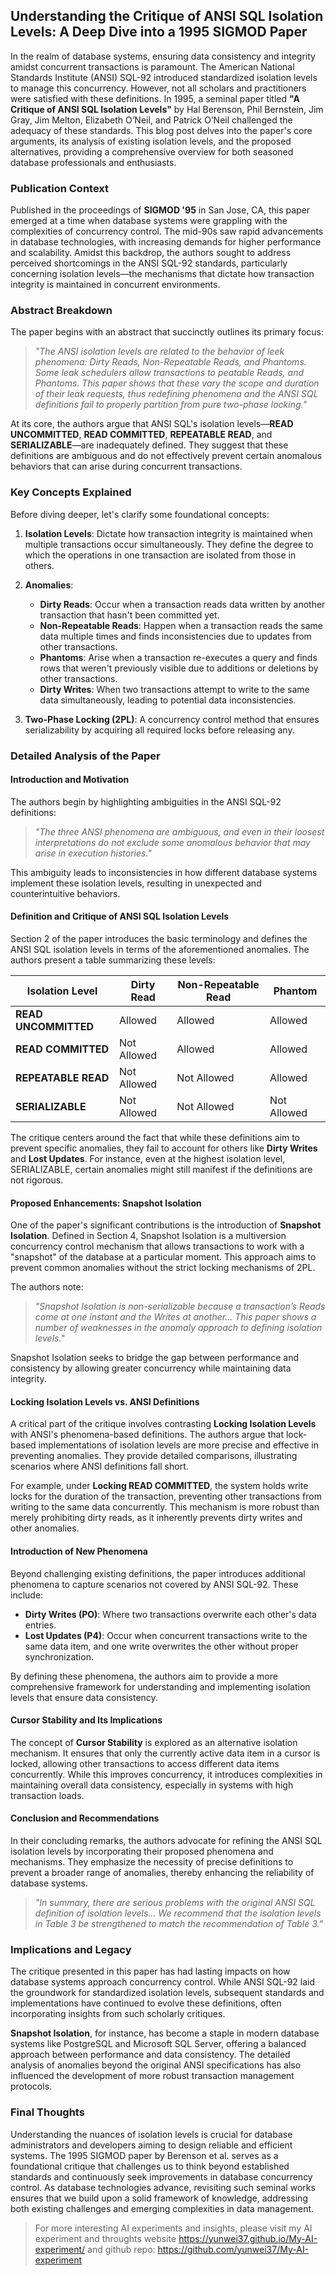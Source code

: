 ## Understanding the Critique of ANSI SQL Isolation Levels: A Deep Dive into a 1995 SIGMOD Paper

In the realm of database systems, ensuring data consistency and integrity amidst concurrent transactions is paramount. The American National Standards Institute (ANSI) SQL-92 introduced standardized isolation levels to manage this concurrency. However, not all scholars and practitioners were satisfied with these definitions. In 1995, a seminal paper titled **"A Critique of ANSI SQL Isolation Levels"** by Hal Berenson, Phil Bernstein, Jim Gray, Jim Melton, Elizabeth O’Neil, and Patrick O’Neil challenged the adequacy of these standards. This blog post delves into the paper's core arguments, its analysis of existing isolation levels, and the proposed alternatives, providing a comprehensive overview for both seasoned database professionals and enthusiasts.

### **Publication Context**

Published in the proceedings of **SIGMOD '95** in San Jose, CA, this paper emerged at a time when database systems were grappling with the complexities of concurrency control. The mid-90s saw rapid advancements in database technologies, with increasing demands for higher performance and scalability. Amidst this backdrop, the authors sought to address perceived shortcomings in the ANSI SQL-92 standards, particularly concerning isolation levels—the mechanisms that dictate how transaction integrity is maintained in concurrent environments.

### **Abstract Breakdown**

The paper begins with an abstract that succinctly outlines its primary focus:

> *"The ANSI isolation levels are related to the behavior of leek phenomena: Dirty Reads, Non-Repeatable Reads, and Phantoms. Some leak schedulers allow transactions to peatable Reads, and Phantoms. This paper shows that these vary the scope and duration of their leak requests, thus redefining phenomena and the ANSI SQL definitions fail to properly partition from pure two-phase locking."*

At its core, the authors argue that ANSI SQL's isolation levels—**READ UNCOMMITTED**, **READ COMMITTED**, **REPEATABLE READ**, and **SERIALIZABLE**—are inadequately defined. They suggest that these definitions are ambiguous and do not effectively prevent certain anomalous behaviors that can arise during concurrent transactions.

### **Key Concepts Explained**

Before diving deeper, let's clarify some foundational concepts:

1. **Isolation Levels**: Dictate how transaction integrity is maintained when multiple transactions occur simultaneously. They define the degree to which the operations in one transaction are isolated from those in others.

2. **Anomalies**:
   - **Dirty Reads**: Occur when a transaction reads data written by another transaction that hasn't been committed yet.
   - **Non-Repeatable Reads**: Happen when a transaction reads the same data multiple times and finds inconsistencies due to updates from other transactions.
   - **Phantoms**: Arise when a transaction re-executes a query and finds rows that weren't previously visible due to additions or deletions by other transactions.
   - **Dirty Writes**: When two transactions attempt to write to the same data simultaneously, leading to potential data inconsistencies.

3. **Two-Phase Locking (2PL)**: A concurrency control method that ensures serializability by acquiring all required locks before releasing any.

### **Detailed Analysis of the Paper**

#### **Introduction and Motivation**

The authors begin by highlighting ambiguities in the ANSI SQL-92 definitions:

> *"The three ANSI phenomena are ambiguous, and even in their loosest interpretations do not exclude some anomalous behavior that may arise in execution histories."*

This ambiguity leads to inconsistencies in how different database systems implement these isolation levels, resulting in unexpected and counterintuitive behaviors.

#### **Definition and Critique of ANSI SQL Isolation Levels**

Section 2 of the paper introduces the basic terminology and defines the ANSI SQL isolation levels in terms of the aforementioned anomalies. The authors present a table summarizing these levels:

| Isolation Level      | Dirty Read | Non-Repeatable Read | Phantom |
|----------------------|------------|---------------------|---------|
| **READ UNCOMMITTED** | Allowed    | Allowed             | Allowed |
| **READ COMMITTED**   | Not Allowed| Allowed             | Allowed |
| **REPEATABLE READ**  | Not Allowed| Not Allowed         | Allowed |
| **SERIALIZABLE**     | Not Allowed| Not Allowed         | Not Allowed |

The critique centers around the fact that while these definitions aim to prevent specific anomalies, they fail to account for others like **Dirty Writes** and **Lost Updates**. For instance, even at the highest isolation level, SERIALIZABLE, certain anomalies might still manifest if the definitions are not rigorous.

#### **Proposed Enhancements: Snapshot Isolation**

One of the paper's significant contributions is the introduction of **Snapshot Isolation**. Defined in Section 4, Snapshot Isolation is a multiversion concurrency control mechanism that allows transactions to work with a "snapshot" of the database at a particular moment. This approach aims to prevent common anomalies without the strict locking mechanisms of 2PL.

The authors note:

> *"Snapshot Isolation is non-serializable because a transaction’s Reads come at one instant and the Writes at another... This paper shows a number of weaknesses in the anomaly approach to defining isolation levels."*

Snapshot Isolation seeks to bridge the gap between performance and consistency by allowing greater concurrency while maintaining data integrity.

#### **Locking Isolation Levels vs. ANSI Definitions**

A critical part of the critique involves contrasting **Locking Isolation Levels** with ANSI's phenomena-based definitions. The authors argue that lock-based implementations of isolation levels are more precise and effective in preventing anomalies. They provide detailed comparisons, illustrating scenarios where ANSI definitions fall short.

For example, under **Locking READ COMMITTED**, the system holds write locks for the duration of the transaction, preventing other transactions from writing to the same data concurrently. This mechanism is more robust than merely prohibiting dirty reads, as it inherently prevents dirty writes and other anomalies.

#### **Introduction of New Phenomena**

Beyond challenging existing definitions, the paper introduces additional phenomena to capture scenarios not covered by ANSI SQL-92. These include:

- **Dirty Writes (PO)**: Where two transactions overwrite each other's data entries.
- **Lost Updates (P4)**: Occur when concurrent transactions write to the same data item, and one write overwrites the other without proper synchronization.

By defining these phenomena, the authors aim to provide a more comprehensive framework for understanding and implementing isolation levels that ensure data consistency.

#### **Cursor Stability and Its Implications**

The concept of **Cursor Stability** is explored as an alternative isolation mechanism. It ensures that only the currently active data item in a cursor is locked, allowing other transactions to access different data items concurrently. While this improves concurrency, it introduces complexities in maintaining overall data consistency, especially in systems with high transaction loads.

#### **Conclusion and Recommendations**

In their concluding remarks, the authors advocate for refining the ANSI SQL isolation levels by incorporating their proposed phenomena and mechanisms. They emphasize the necessity of precise definitions to prevent a broader range of anomalies, thereby enhancing the reliability of database systems.

> *"In summary, there are serious problems with the original ANSI SQL definition of isolation levels... We recommend that the isolation levels in Table 3 be strengthened to match the recommendation of Table 3."*

### **Implications and Legacy**

The critique presented in this paper has had lasting impacts on how database systems approach concurrency control. While ANSI SQL-92 laid the groundwork for standardized isolation levels, subsequent standards and implementations have continued to evolve these definitions, often incorporating insights from such scholarly critiques.

**Snapshot Isolation**, for instance, has become a staple in modern database systems like PostgreSQL and Microsoft SQL Server, offering a balanced approach between performance and data consistency. The detailed analysis of anomalies beyond the original ANSI specifications has also influenced the development of more robust transaction management protocols.

### **Final Thoughts**

Understanding the nuances of isolation levels is crucial for database administrators and developers aiming to design reliable and efficient systems. The 1995 SIGMOD paper by Berenson et al. serves as a foundational critique that challenges us to think beyond established standards and continuously seek improvements in database concurrency control. As database technologies advance, revisiting such seminal works ensures that we build upon a solid framework of knowledge, addressing both existing challenges and emerging complexities in data management.

> For more interesting AI experiments and insights, please visit my AI experiment and throughts website <https://yunwei37.github.io/My-AI-experiment/> and github repo: <https://github.com/yunwei37/My-AI-experiment>
